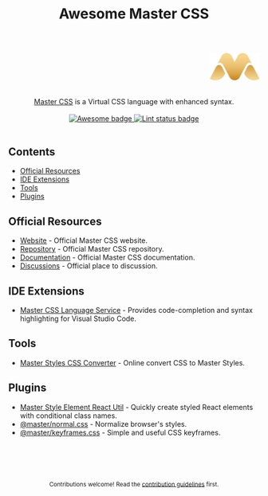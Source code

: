 <!--lint disable awesome-heading awesome-github double-link no-dead-urls-->

# <p align="center">Awesome Master CSS</p>

<br />
<div align="right">
  <br />
  <img width="100" src="./assets/logo.svg" alt="Master CSS logo">
  <br />
</div>

<br />
<p align="center">
  <a href="https://css.master.co">Master CSS</a> is a Virtual CSS language with enhanced syntax.
  <br />
  <br />
  <a href="https://github.com/sindresorhus/awesome">
    <img src="https://cdn.rawgit.com/sindresorhus/awesome/d7305f38d29fed78fa85652e3a63e154dd8e8829/media/badge.svg" alt="Awesome badge">
  </a>
  <a href="https://github.com/sindresorhus/awesome-lint">
    <img src="https://github.com/aniftyco/awesome-tailwindcss/workflows/Lint/badge.svg" alt="Lint status badge">
  </a>
  <br />
  <br />
</p>

## Contents 
- [Official Resources](#official-resources)
- [IDE Extensions](#ide-extensions)
- [Tools](#tools)
- [Plugins](#plugins)

## Official Resources
- [Website](https://css.master.co/) - Official Master CSS website.
- [Repository](https://github.com/master-co/css) - Official Master CSS repository.
- [Documentation](https://docs.master.co/css/setup) - Official Master CSS documentation.
- [Discussions](https://discord.gg/sZNKpAAAw6) - Official place to discussion.

## IDE Extensions
- [Master CSS Language Service](https://marketplace.visualstudio.com/items?itemName=masterco.master-css-language-service) - Provides code-completion and syntax highlighting for Visual Studio Code.

## Tools
- [Master Styles CSS Converter](https://github.com/serkodev/master-styles-css-converter) - Online convert CSS to Master Styles.

## Plugins 
- [Master Style Element React Util](https://github.com/master-co/style-element.react) - Quickly create styled React elements with conditional class names.
- [@master/normal.css](https://github.com/master-co/normal.css) - Normalize browser's styles.
- [@master/keyframes.css](https://github.com/master-co/keyframes.css) - Simple and useful CSS keyframes.

<p align="center">
  <br />
  <br />
  <br />
  <br />
  <sub>Contributions welcome! Read the <a href="./CONTRIBUTING.md">contribution guidelines</a> first.</sub>
</p>
